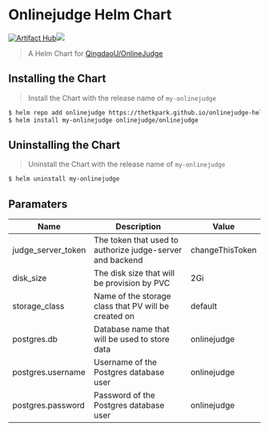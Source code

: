 # Onlinejudge Helm Chart
[![Artifact Hub](https://img.shields.io/endpoint?url=https://artifacthub.io/badge/repository/onlinejudge)](https://artifacthub.io/packages/search?repo=onlinejudge)![](https://img.shields.io/github/v/tag/thetkpark/onlinejudge-helm-chart)

> A Helm Chart for [QingdaoU/OnlineJudge](https://github.com/QingdaoU/OnlineJudge)

## Installing the Chart
> Install the Chart with the release name of `my-onlinejudge`

```bash
$ helm repo add onlinejudge https://thetkpark.github.io/onlinejudge-helm-chart
$ helm install my-onlinejudge onlinejudge/onlinejudge
```

## Uninstalling the Chart

> Uninstall the Chart with the release name of `my-onlinejudge`

```bash
$ helm uninstall my-onlinejudge
```

## Paramaters

| Name               | Description                                               | Value           |
| ------------------ | --------------------------------------------------------- | --------------- |
| judge_server_token | The token that used to authorize judge-server and backend | changeThisToken |
| disk_size          | The disk size that will be provision by PVC               | 2Gi             |
| storage_class      | Name of the storage class that PV will be created on      | default         |
| postgres.db        | Database name that will be used to store data             | onlinejudge     |
| postgres.username  | Username of the Postgres database user                    | onlinejudge     |
| postgres.password  | Password of the Postgres database user                    | onlinejudge     |


